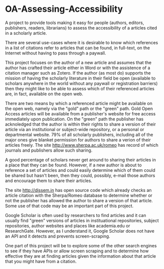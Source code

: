 # OA-Assessing-Accessibility
A project to provide tools making it easy for people (authors, editors, publishers, readers, librarians) to assess the accessibility of a articles cited in a scholarly article.

There are several use-cases where it is desirable to know which references in a list of citations refer to articles that can be found, in full-text, on the Internet without having to pass through a paywall. 

This project focuses on the author of a new article and assumes that the author has crafted their article either in Word or with the assistence of a citation manager such as Zotero.  If the author (as most do) supports the mission of having the scholarly literature in their field be open (available to scholars anywhere in the world without any paywall or registration barriers) then they might like to be able to assess which of their referenced articles are, in fact, available on the open web.

There are two means by which a referenced article might be available on the open web, namely via the "gold" path or the "green" path. Gold Open Access articles will be available from a publisher's website for free access immediately upon publication.  On the "green" path the publisher has acknoledged that the author is within their rights to share a version of their article via an institutional or subject-wide repository, or a personal or departmental website.  79% of all scholarly publishers, including all of the major ones give blanket permission for authors to share a verion of their articles freely. The site http://www.sherpa.ac.uk/romeo has record of which journals and publishers allow such sharing.  

A good percentage of scholars never get around to sharing their articles in a place that they can be found. However, if a new author is about to reference a set of articles and could easily determine which of them could be shared but hasn't been, then they could, possibly, e-mail those authors and encourage them to share their articles.  

The site http://dissem.in has open source code which already checks an article citation with the Sherpa/Romeo database to determine whether or not the publisher has allowed the author to share a version of that article.  Some use of that code may be an important part of this project. 

Google Scholar is often used by researchers to find articles and it can usually find "green" versions of articles in instituational repositories, subject repositories, author websites and places like academia.edu or ResearchGate.   However, as I understand it, Google Scholar does not have an API and it detects and prevents screen-scraping.  

One part of this project will be to explore some of the other search engines to see if they have APIs or allow screen scraping and to determine how effective they are at finding articles given the information about that article that you might have from a citation.

